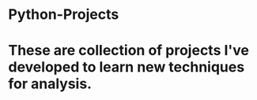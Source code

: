 # Python-Projects
# These are collection of projects I've developed to learn new techniques for analysis. 
